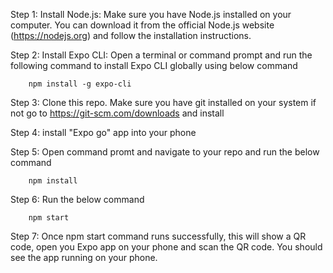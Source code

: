 Step 1: Install Node.js: Make sure you have Node.js installed on your computer. You can download it from the official Node.js website   (https://nodejs.org) and follow the installation instructions.

Step 2: Install Expo CLI: Open a terminal or command prompt and run the following command to install Expo CLI globally using below command

        npm install -g expo-cli

Step 3: Clone this repo. Make sure you have git installed on your system if not go to https://git-scm.com/downloads and install

Step 4: install "Expo go" app into your phone

Step 5: Open command promt and navigate to your repo and run the below command

        npm install

Step 6: Run the below command

        npm start

Step 7: Once npm start command runs successfully, this will show a QR code, open you Expo app on your phone and scan the QR code. You should see the app running on your phone.

